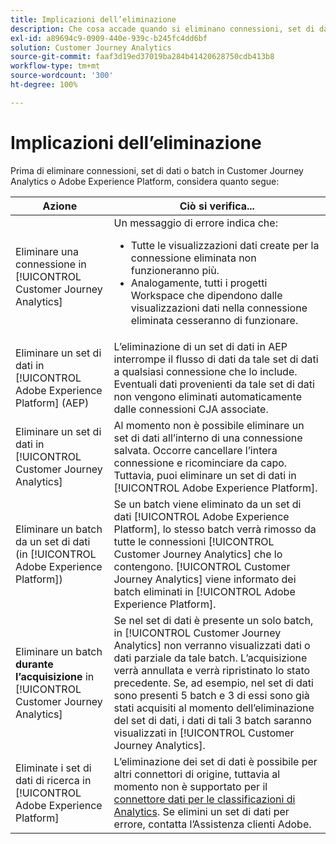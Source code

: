 ```yaml
---
title: Implicazioni dell’eliminazione
description: Che cosa accade quando si eliminano connessioni, set di dati o batch in Customer Journey Analytics o Adobe Experience Platform.
exl-id: a89694c9-0909-440e-939c-b245fc4dd6bf
solution: Customer Journey Analytics
source-git-commit: faaf3d19ed37019ba284b41420628750cdb413b8
workflow-type: tm+mt
source-wordcount: '300'
ht-degree: 100%

---
```


# Implicazioni dell’eliminazione

Prima di eliminare connessioni, set di dati o batch in Customer Journey Analytics o Adobe Experience Platform, considera quanto segue:

| Azione | Ciò si verifica... |
| --- | --- |
| Eliminare una connessione in [!UICONTROL Customer Journey Analytics] | Un messaggio di errore indica che:<ul><li>Tutte le visualizzazioni dati create per la connessione eliminata non funzioneranno più.</li><li> Analogamente, tutti i progetti Workspace che dipendono dalle visualizzazioni dati nella connessione eliminata cesseranno di funzionare.</li></ul> |
| Eliminare un set di dati in [!UICONTROL Adobe Experience Platform] (AEP) | L’eliminazione di un set di dati in AEP interrompe il flusso di dati da tale set di dati a qualsiasi connessione che lo include. Eventuali dati provenienti da tale set di dati non vengono eliminati automaticamente dalle connessioni CJA associate. |
| Eliminare un set di dati in [!UICONTROL Customer Journey Analytics] | Al momento non è possibile eliminare un set di dati all’interno di una connessione salvata. Occorre cancellare l’intera connessione e ricominciare da capo. Tuttavia, puoi eliminare un set di dati in [!UICONTROL Adobe Experience Platform]. |
| Eliminare un batch da un set di dati (in [!UICONTROL Adobe Experience Platform]) | Se un batch viene eliminato da un set di dati [!UICONTROL Adobe Experience Platform], lo stesso batch verrà rimosso da tutte le connessioni [!UICONTROL Customer Journey Analytics] che lo contengono. [!UICONTROL Customer Journey Analytics] viene informato dei batch eliminati in [!UICONTROL Adobe Experience Platform]. |
| Eliminare un batch **durante l’acquisizione** in [!UICONTROL Customer Journey Analytics] | Se nel set di dati è presente un solo batch, in [!UICONTROL Customer Journey Analytics] non verranno visualizzati dati o dati parziale da tale batch. L’acquisizione verrà annullata e verrà ripristinato lo stato precedente. Se, ad esempio, nel set di dati sono presenti 5 batch e 3 di essi sono già stati acquisiti al momento dell’eliminazione del set di dati, i dati di tali 3 batch saranno visualizzati in [!UICONTROL Customer Journey Analytics]. |
| Eliminate i set di dati di ricerca in [!UICONTROL Adobe Experience Platform] | L’eliminazione dei set di dati è possibile per altri connettori di origine, tuttavia al momento non è supportato per il [connettore dati per le classificazioni di Analytics](https://experienceleague.adobe.com/docs/experience-platform/sources/ui-tutorials/create/adobe-applications/classifications.html?lang=it). Se elimini un set di dati per errore, contatta l’Assistenza clienti Adobe. |
